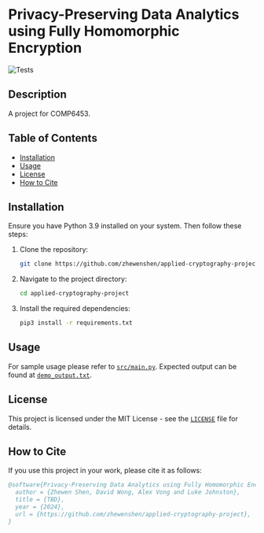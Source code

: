 # Privacy-Preserving Data Analytics using Fully Homomorphic Encryption

![Tests](https://github.com/zhewenshen/applied-cryptography-project/actions/workflows/main.yml/badge.svg?branch=main)

## Description

A project for COMP6453.

## Table of Contents

- [Installation](#installation)
- [Usage](#usage)
- [License](#license)
- [How to Cite](#how-to-cite)

## Installation

Ensure you have Python 3.9 installed on your system. Then follow these steps:

1. Clone the repository:

   ```bash
   git clone https://github.com/zhewenshen/applied-cryptography-project.git
   ```

2. Navigate to the project directory:

   ```bash
   cd applied-cryptography-project
   ```

3. Install the required dependencies:

   ```bash
   pip3 install -r requirements.txt
   ```

## Usage

For sample usage please refer to [`src/main.py`](src/main.py). Expected output can be found at [`demo_output.txt`](demo_output.txt).

## License

This project is licensed under the MIT License - see the [`LICENSE`](LICENSE) file for details.

## How to Cite

If you use this project in your work, please cite it as follows:

```bibtex
@software{Privacy-Preserving Data Analytics using Fully Homomorphic Encryption,
  author = {Zhewen Shen, David Wong, Alex Vong and Luke Johnston},
  title = {TBD},
  year = {2024},
  url = {https://github.com/zhewenshen/applied-cryptography-project},
}
```
